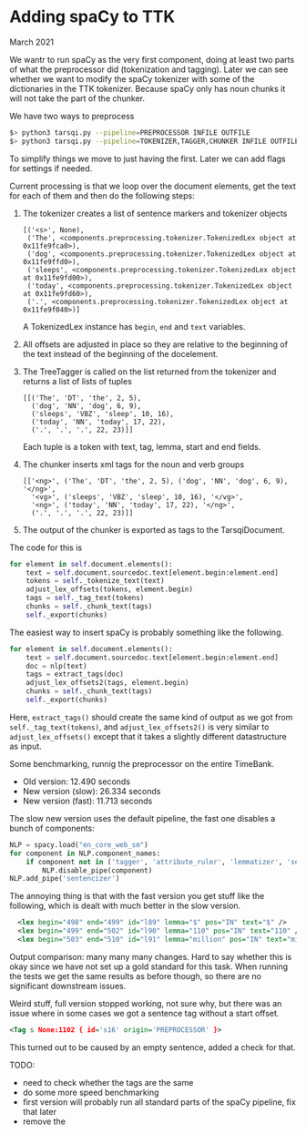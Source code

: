 # Adding spaCy to TTK

March 2021

We wantr to run spaCy as the very first component, doing at least two parts of what the preprocessor did (tokenization and tagging). Later we can see whether we want to modify the spaCy tokenizer with some of the dictionaries in the TTK tokenizer. Because spaCy only has noun chunks it will not take the part of the chunker.

We have two ways to preprocess

```bash
$> python3 tarsqi.py --pipeline=PREPROCESSOR INFILE OUTFILE
$> python3 tarsqi.py --pipeline=TOKENIZER,TAGGER,CHUNKER INFILE OUTFILE
```

To simplify things we move to just having the first. Later we can add flags for settings if needed.

Current processing is that we loop over the document elements, get the text for each of them and then do the following steps:

1. The tokenizer creates a list of sentence markers and tokenizer objects

   ```
   [('<s>', None),
    ('The', <components.preprocessing.tokenizer.TokenizedLex object at 0x11fe9fca0>),
    ('dog', <components.preprocessing.tokenizer.TokenizedLex object at 0x11fe9ffd0>),
    ('sleeps', <components.preprocessing.tokenizer.TokenizedLex object at 0x11fe9fd00>),
    ('today', <components.preprocessing.tokenizer.TokenizedLex object at 0x11fe9fd60>),
    ('.', <components.preprocessing.tokenizer.TokenizedLex object at 0x11fe9f040>)]
   ```

   A TokenizedLex instance has `begin`, `end` and `text` variables.

2. All offsets are adjusted in place so they are relative to the beginning of the text instead of the beginning of the docelement.

3. The TreeTagger is called on the list returned from the tokenizer and returns a list of lists of tuples

   ```
   [[('The', 'DT', 'the', 2, 5),
     ('dog', 'NN', 'dog', 6, 9),
     ('sleeps', 'VBZ', 'sleep', 10, 16),
     ('today', 'NN', 'today', 17, 22),
     ('.', '.', '.', 22, 23)]]
   ```

   Each tuple is a token with text, tag, lemma, start and end fields.

4. The chunker inserts xml tags for the noun and verb groups

   ```
   [['<ng>', ('The', 'DT', 'the', 2, 5), ('dog', 'NN', 'dog', 6, 9), '</ng>',
     '<vg>', ('sleeps', 'VBZ', 'sleep', 10, 16), '</vg>',
     '<ng>', ('today', 'NN', 'today', 17, 22), '</ng>', 
     ('.', '.', '.', 22, 23)]]
   ```

5. The output of the chunker is exported as tags to the TarsqiDocument.

The code for this is

```python
for element in self.document.elements():
    text = self.document.sourcedoc.text[element.begin:element.end]
    tokens = self._tokenize_text(text)
    adjust_lex_offsets(tokens, element.begin)
    tags = self._tag_text(tokens)
    chunks = self._chunk_text(tags)
    self._export(chunks)
```

The easiest way to insert spaCy is probably something like the following.

```python
for element in self.document.elements():
    text = self.document.sourcedoc.text[element.begin:element.end]
    doc = nlp(text)
    tags = extract_tags(doc)
    adjust_lex_offsets2(tags, element.begin)
    chunks = self._chunk_text(tags)
    self._export(chunks)
```

Here, `extract_tags()` should create the same kind of output as we got from `self._tag_text(tokens)`, and `adjust_lex_offsets2()` is very similar to `adjust_lex_offsets()` except that it takes a slightly different datastructure as input.

Some benchmarking, runnig the preprocessor on the entire TimeBank.

- Old version: 12.490 seconds
- New version (slow): 26.334 seconds
- New version (fast): 11.713 seconds

The slow new version uses the default pipeline, the fast one disables a bunch of components:

```python
NLP = spacy.load("en_core_web_sm")
for component in NLP.component_names:
    if component not in ('tagger', 'attribute_ruler', 'lemmatizer', 'senter'):
        NLP.disable_pipe(component)
NLP.add_pipe('sentencizer')
```

The annoying thing is that with the fast version you get stuff like the following, which is dealt with much better in the slow version.

```xml
  <lex begin="498" end="499" id="l89" lemma="$" pos="IN" text="$" />
  <lex begin="499" end="502" id="l90" lemma="110" pos="IN" text="110" />
  <lex begin="503" end="510" id="l91" lemma="million" pos="IN" text="million" />
```

Output comparison: many many many changes. Hard to say whether this is okay since we have not set up a gold standard for this task. When running the tests we get the same results as before though, so there are no significant downstream issues.

Weird stuff, full version stopped working, not sure why, but there was an issue where in some cases we got a sentence tag without a start offset.

```xml
<Tag s None:1102 { id='s16' origin='PREPROCESSOR' }>
```

This turned out to be caused by an empty sentence, added a check for that.



TODO:

- need to check whether the tags are the same
- do some more speed benchmarking
- first version will probably run all standard parts of the spaCy pipeline, fix that later
- remove the 

